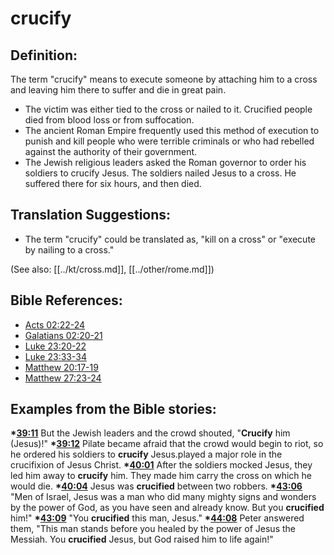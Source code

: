# crucify #

## Definition: ##

The term "crucify" means to execute someone by attaching him to a cross and leaving him there to suffer and die in great pain.
 
* The victim was either tied to the cross or nailed to it. Crucified people died from blood loss or from suffocation.
* The ancient Roman Empire frequently used this method of execution to punish and kill people who were terrible criminals or who had rebelled against the authority of their government.
* The Jewish religious leaders asked the Roman governor to order his soldiers to crucify Jesus. The soldiers nailed Jesus to a cross. He suffered there for six hours, and then died.

## Translation Suggestions: ##

* The term "crucify" could be translated as, "kill on a cross" or "execute by nailing to a cross."

(See also: [[../kt/cross.md]], [[../other/rome.md]])

## Bible References: ##

* [Acts 02:22-24](en/tn/act/help/02/22)
* [Galatians 02:20-21](en/tn/gal/help/02/20)
* [Luke 23:20-22](en/tn/luk/help/23/20)
* [Luke 23:33-34](en/tn/luk/help/23/33)
* [Matthew 20:17-19](en/tn/mat/help/20/17)
* [Matthew 27:23-24](en/tn/mat/help/27/23)

## Examples from the Bible stories: ##

  __*[39:11](en/tn/obs/help/39/11)__ But the Jewish leaders and the crowd shouted, "__Crucify__ him (Jesus)!"
  __*[39:12](en/tn/obs/help/39/12)__ Pilate became afraid that the crowd would begin to riot, so he ordered his soldiers to __crucify__ Jesus.played a major role in the crucifixion of Jesus Christ.
  __*[40:01](en/tn/obs/help/40/01)__  After the soldiers mocked Jesus, they led him away to __crucify__ him. They made him carry the cross on which he would die.
  __*[40:04](en/tn/obs/help/40/04)__ Jesus was __crucified__ between two robbers.
  __*[43:06](en/tn/obs/help/43/06)__ "Men of Israel, Jesus was a man who did many mighty signs and wonders by the power of God, as you have seen and already know. But you __crucified__ him!" 
  __*[43:09](en/tn/obs/help/43/09)__ "You __crucified__ this man, Jesus."
  __*[44:08](en/tn/obs/help/44/08)__ Peter answered them, "This man stands before you healed by the power of Jesus the Messiah. You __crucified__ Jesus, but God raised him to life again!"